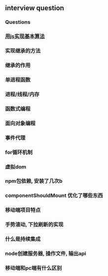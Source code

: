 ## interview question

### Questions

### [用js实现基本算法][sorts]

### 实现继承的方法
### 继承的作用
### 单进程函数
### 进程/线程/内存
### 函数式编程
### 面向对象编程
### 事件代理
### for循环机制
### 虚拟dom
### npm包依赖, 安装了几次b
### componentShouldMount 优化了哪些东西
### 移动端项目特点
### 手势滚动, 下拉刷新的实现
### 什么是持续集成
### node创建服务器, 操作文件, 输出api




### 移动端和pc端有什么区别

[ulr-happen]:http://fex.baidu.com/blog/2014/05/what-happen/
[how-browsers-work]:https://www.html5rocks.com/en/tutorials/internals/howbrowserswork/
[Access-control-CORS]:https://developer.mozilla.org/zh-CN/docs/Web/HTTP/Access_control_CORS
[gtmetrix]:https://gtmetrix.com/
[es5-shim]:https://github.com/es-shims/es5-shim
[html5shiv]:https://github.com/aFarkas/html5shiv
[karma]: http://karma-runner.github.io
[modernizr]:https://github.com/Modernizr/Modernizr
[closures]:https://developer.mozilla.org/zh-CN/docs/Web/JavaScript/Closures
[prototype]:https://www.zhihu.com/question/34183746
[design-patterns]:http://www.cnblogs.com/Darren_code/archive/2011/08/31/JavascripDesignPatterns.html#!comments
[sorts]:https://github.com/damonare/Sorts
[react-diff-zhihu]:http://zhuanlan.zhihu.com/purerender/20346379
[flexbox]:https://css-tricks.com/snippets/css/a-guide-to-flexbox/
[flexbox-ruan]:http://www.ruanyifeng.com/blog/2015/07/flex-grammar.html
[restful-api]:http://www.ruanyifeng.com/blog/2014/05/restful_api.html
[dom-event-architecture]:https://www.w3.org/TR/DOM-Level-3-Events/#dom-event-architecture
[w3c-event-type]:https://www.w3.org/TR/DOM-Level-3-Events/#event-type-blur
